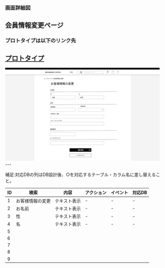 ### 画面詳細図
## 会員情報変更ページ
### プロトタイプは以下のリンク先
[プロトタイプ](https://www.figma.com/file/Oa2XrfbS2Hee9dSI9acZXo/coffee?node-id=0%3A1)
---
<img src="./img/会員情報変更ページ.png" width="500">
---

補足:対応DBの列はDB設計後、○を対応するテーブル・カラム名に差し替えること。

| ID | 検索 | 内容 | アクション | イベント | 対応DB |
|----|-----|-----|---------|--------|-------|
|1|お客様情報の変更|テキスト表示|-|-|-|
|2|お名前|テキスト表示|-|-|-|
|3|性|テキスト表示|-|-|-|
|4|名|テキスト表示|-|-|-|
|5|
|6|
|7|
|8|
|9|
